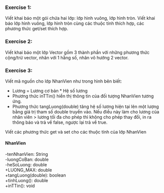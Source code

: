 ### Exercise 1:
Viết khai báo một gói chứa hai lớp: lớp hình vuông, lớp hình tròn. Viết khai báo lớp hình vuông, lớp hình tròn cùng các thuộc tính thích hợp, các phương thức get/set thích hợp. 
### Exercise 2:
Viết khai báo một lớp Vector gồm 3 thành
 phần với những phương thức cộng/trừ vector,
nhân với 1 hằng số, nhân vô hướng 2 vector.
### Exercise 3:
Viết mã nguồn cho lớp NhanVien 
như trong hình bên biết:
- Lương = Lương cơ bản * Hệ số lương
- Phương thức inTTin() hiển thị thông tin 
của đối tượng NhanVien tương ứng.
- Phương thức tangLuong(double) tăng 
hệ số lương hiện tại lên một lượng 
bằng giá trị tham số double truyền vào. 
Nếu điều này làm cho lương của nhân 
viên > lương tối đa cho phép thì không 
cho phép thay đổi, in ra thông báo và 
trả về false, ngược lại trả về true.

Viết các phương thức get và set cho các 
thuộc tính của lớp NhanVien

#### NhanVien  
-tenNhanVien: String  
-luongCoBan: double  
-heSoLuong: double  
+LUONG_MAX: double  
+tangLuong(double): boolean  
+tinhLuong(): double  
+inTTin(): void

